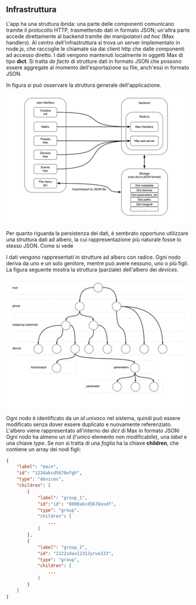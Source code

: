 ## Infrastruttura

L'app ha una struttura ibrida: una parte delle componenti comunicano tramite il protocollo HTTP, trasmettendo dati in formato JSON; un'altra parte accede direttamente al backend tramite dei manipolatori _ad hoc_ (Max handlers). Al centro dell'infrastruttura si trova un server implementato in node.js, che raccoglie le chiamate sia dai client http che dalle componenti ad accesso diretto. I dati vengono mantenuti localmente in oggetti Max di tipo **dict**. Si tratta _de facto_ di strutture dati in formato JSON che possono essere aggregate al momento dell'esportazione su file, anch'essi in formato JSON.

In figura si può osservare la struttura generale dell'applicazione.

![](schema01.png)

Per quanto riguarda la persistenza dei dati, è sembrato opportuno utilizzare una struttura dati ad albero, la cui rappresentazione più naturale fosse lo stesso JSON. Come si vede

I dati vengono rappresentati in strutture ad albero con radice. Ogni nodo deriva da uno e un solo genitore, mentre può avere nessuno, uno o più figli. La figura seguente mostra la struttura (parziale) dell'albero dei _devices_.

![](scheda_devices.png)

Ogni nodo è identificato da un _id_ univoco nel sistema, quindi può essere modificato senza dover essere duplicato e nuovamente referenziato. L'albero viene rappresentato all'interno dei _dict_ di Max in formato JSON: Ogni nodo ha almeno un _id_ (l'unico elemento non modificabile), una _label_ e una chiave _type_. Se non si tratta di una _foglia_ ha la chiave **children**, che contiene un array dei nodi figli:

```json
{
    "label": "main",
    "id": "1234abcd5678efgh",
    "type": "devices",
    "children": [
        {
            "label": "group_1",
            "id":"id": "0000abcd5678asdf",
            "type": "group".
            "children": [
                ...
            ]
        },
        {
            "label": "group_2",
            "id": "2222sdas12312yrue333",
            "type": "group",
            "children": [
                ...
            ]
        }
    ]
}
```
